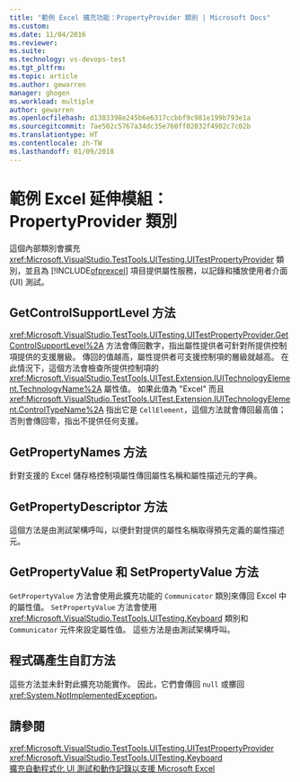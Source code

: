 ```yaml
---
title: "範例 Excel 擴充功能：PropertyProvider 類別 | Microsoft Docs"
ms.custom: 
ms.date: 11/04/2016
ms.reviewer: 
ms.suite: 
ms.technology: vs-devops-test
ms.tgt_pltfrm: 
ms.topic: article
ms.author: gewarren
manager: ghogen
ms.workload: multiple
author: gewarren
ms.openlocfilehash: d1383398e245b6e6317ccbbf9c981e199b793e1a
ms.sourcegitcommit: 7ae502c5767a34dc35e760ff02032f4902c7c02b
ms.translationtype: HT
ms.contentlocale: zh-TW
ms.lasthandoff: 01/09/2018
---
```

# <a name="sample-excel-extension-propertyprovider-class"></a>範例 Excel 延伸模組：PropertyProvider 類別
這個內部類別會擴充 <xref:Microsoft.VisualStudio.TestTools.UITesting.UITestPropertyProvider> 類別，並且為 [!INCLUDE[ofprexcel](../test/includes/ofprexcel_md.md)] 項目提供屬性服務，以記錄和播放使用者介面 (UI) 測試。  
  
## <a name="getcontrolsupportlevel-method"></a>GetControlSupportLevel 方法  
 <xref:Microsoft.VisualStudio.TestTools.UITesting.UITestPropertyProvider.GetControlSupportLevel%2A> 方法會傳回數字，指出屬性提供者可針對所提供控制項提供的支援層級。 傳回的值越高，屬性提供者可支援控制項的層級就越高。 在此情況下，這個方法會檢查所提供控制項的 <xref:Microsoft.VisualStudio.TestTools.UITest.Extension.IUITechnologyElement.TechnologyName%2A> 屬性值。 如果此值為 "Excel" 而且 <xref:Microsoft.VisualStudio.TestTools.UITest.Extension.IUITechnologyElement.ControlTypeName%2A> 指出它是 `CellElement`，這個方法就會傳回最高值；否則會傳回零，指出不提供任何支援。  
  
## <a name="getpropertynames-method"></a>GetPropertyNames 方法  
 針對支援的 Excel 儲存格控制項屬性傳回屬性名稱和屬性描述元的字典。  
  
## <a name="getpropertydescriptor-method"></a>GetPropertyDescriptor 方法  
 這個方法是由測試架構呼叫，以便針對提供的屬性名稱取得預先定義的屬性描述元。  
  
## <a name="getpropertyvalue-and-setpropertyvalue-methods"></a>GetPropertyValue 和 SetPropertyValue 方法  
 `GetPropertyValue` 方法會使用此擴充功能的 `Communicator` 類別來傳回 Excel 中的屬性值。 `SetPropertyValue` 方法會使用 <xref:Microsoft.VisualStudio.TestTools.UITesting.Keyboard> 類別和 `Communicator` 元件來設定屬性值。 這些方法是由測試架構呼叫。  
  
## <a name="code-generation-customization-methods"></a>程式碼產生自訂方法  
 這些方法並未針對此擴充功能實作。 因此，它們會傳回 `null` 或擲回 <xref:System.NotImplementedException>。  
  
## <a name="see-also"></a>請參閱  
 <xref:Microsoft.VisualStudio.TestTools.UITesting.UITestPropertyProvider>   
 <xref:Microsoft.VisualStudio.TestTools.UITesting.Keyboard>   
 [擴充自動程式化 UI 測試和動作記錄以支援 Microsoft Excel](../test/extending-coded-ui-tests-and-action-recordings-to-support-microsoft-excel.md)
